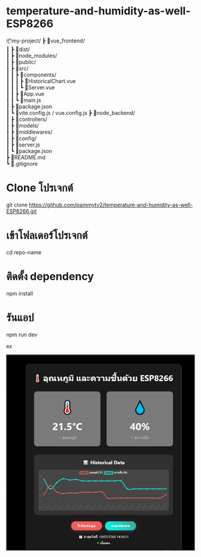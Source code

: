 # temperature-and-humidity-as-well-ESP8266
📦my-project/
┣ 📂vue_frontend/                   
┃ ┣ 📂dist/                         
┃ ┣ 📂node_modules/               
┃ ┣ 📂public/                     
┃ ┣ 📂src/                         
┃ ┃ ┣ 📂components/               
┃ ┃ ┃ ┣ 📄HistoricalChart.vue    
┃ ┃ ┃ ┗ 📄Server.vue             
┃ ┃ ┣ 📄App.vue                 
┃ ┃ ┗ 📄main.js                  
┃ ┣ 📄package.json              
┃ ┗ 📄vite.config.js / vue.config.js
┣ 📂node_backend/                 
┃ ┣ 📂controllers/                
┃ ┣ 📂models/                     
┃ ┣ 📂middlewares/               
┃ ┣ 📂config/                   
┃ ┣ 📄server.js                  
┃ ┗ 📄package.json                
┣ 📄README.md                     
┗ 📄.gitignore                    


# Clone โปรเจกต์
git clone https://github.com/pammytv2/temperature-and-humidity-as-well-ESP8266.git

# เข้าโฟลเดอร์โปรเจกต์
cd repo-name

# ติดตั้ง dependency
npm install

# รันแอป
npm run dev

ex 

![alt text](image.png)


